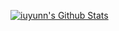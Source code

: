 [![iuyunn's Github Stats](https://github-readme-stats.vercel.app/api?username=iuyunn)](https://github.com/anuraghazra/github-readme-stats)
